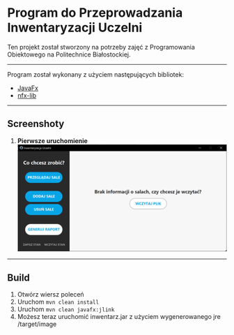 # Program do Przeprowadzania Inwentaryzacji Uczelni

Ten projekt został stworzony na potrzeby zajęć z Programowania Obiektowego na Politechnice Białostockiej.

---

Program został wykonany z użyciem następujących bibliotek:
- [JavaFx](https://openjfx.io/)
- [nfx-lib](https://github.com/xdsswar/nfx-lib)

---

## Screenshoty

1. **Pierwsze uruchomienie**
![alt text](screen.png "Screen")

---

## Build

1. Otwórz wiersz poleceń
2. Uruchom ```mvn clean install```
3. Uruchom ```mvn clean javafx:jlink```
4. Możesz teraz uruchomić inwentarz.jar z użyciem wygenerowanego jre /target/image
